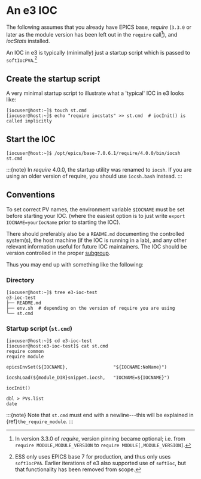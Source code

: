 # An e3 IOC

The following assumes that you already have EPICS base, *require* (`3.3.0` or
later as the module version has been left out in the `require` call[^require]),
and *iocStats* installed.

An IOC in e3 is typically (minimally) just a startup script which is passed to
`softIocPVA`.[^epics7]

## Create the startup script

A very minimal startup script to illustrate what a 'typical' IOC in e3 looks
like:

```console
[iocuser@host:~]$ touch st.cmd
[iocuser@host:~]$ echo "require iocstats" >> st.cmd  # iocInit() is called implicitly
```

## Start the IOC

```console
[iocuser@host:~]$ /opt/epics/base-7.0.6.1/require/4.0.0/bin/iocsh st.cmd
```

:::{note}
In *require* 4.0.0, the startup utility was renamed to `iocsh`. If you are
using an older version of require, you should use `iocsh.bash` instead.
:::

## Conventions

To set correct PV names, the environment variable `$IOCNAME` must be set before
starting your IOC. (where the easiest option is to just write
`export IOCNAME=yourIocName` prior to starting the IOC).

There should preferably also be a `README.md` documenting the controlled
system(s), the host machine (if the IOC is running in a lab), and any other
relevant information useful for future IOC maintainers. The IOC should be
version controlled in the proper [subgroup](https://gitlab.esss.lu.se/ioc).

Thus you may end up with something like the following:

### Directory

```console
[iocuser@host:~]$ tree e3-ioc-test
e3-ioc-test
├── README.md
├── env.sh  # depending on the version of require you are using
└── st.cmd
```

### Startup script (`st.cmd`)

```console
[iocuser@host:~]$ cd e3-ioc-test
[iocuser@host:e3-ioc-test]$ cat st.cmd
require common
require module

epicsEnvSet(${IOCNAME},                 "${IOCNAME:NoName}")

iocshLoad(${module_DIR}snippet.iocsh,   "IOCNAME=${IOCNAME}")

iocInit()

dbl > PVs.list
date
```

:::{note}
Note that `st.cmd` must end with a newline---this will be explained in
{ref}`the_require_module`.
:::

[^require]: In version 3.3.0 of *require*, version pinning became optional; i.e.
  from `require MODULE,MODULE_VERSION` to `require MODULE[,MODULE_VERSION]`.

[^epics7]: ESS only uses EPICS base 7 for production, and thus only uses
  `softIocPVA`. Earlier iterations of e3 also supported use of `softIoc`, but
  that functionality has been removed from scope.
